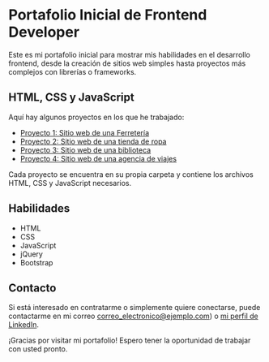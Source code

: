 # Portafolio Inicial de Frontend Developer

Este es mi portafolio inicial para mostrar mis habilidades en el desarrollo frontend, desde la creación de sitios web simples hasta proyectos más complejos con librerías o frameworks.

## HTML, CSS y JavaScript

Aquí hay algunos proyectos en los que he trabajado:

- [Proyecto 1: Sitio web de una Ferretería](/proyectos/proyecto-1/)
- [Proyecto 2: Sitio web de una tienda de ropa](/proyectos/proyecto-2/)
- [Proyecto 3: Sitio web de una biblioteca](/proyectos/proyecto-3/)
- [Proyecto 4: Sitio web de una agencia de viajes](/proyectos/proyecto-4/)

Cada proyecto se encuentra en su propia carpeta y contiene los archivos HTML, CSS y JavaScript necesarios.

## Habilidades

- HTML
- CSS
- JavaScript
- jQuery
- Bootstrap

## Contacto

Si está interesado en contratarme o simplemente quiere conectarse, puede contactarme en mi correo correo_electronico@ejemplo.com) o [mi perfil de LinkedIn](https://www.linkedin.com/in/tu_nombre).

¡Gracias por visitar mi portafolio! Espero tener la oportunidad de trabajar con usted pronto.
